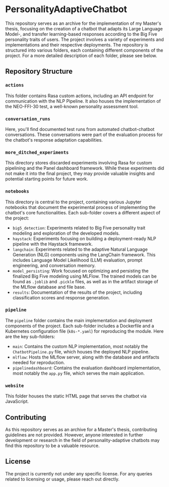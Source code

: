 # PersonalityAdaptiveChatbot

This repository serves as an archive for the implementation of my Master's thesis, focusing on the creation of a chatbot that adapts its Large Language Model-, and transfer learning-based responses according to the Big Five personality traits of users. The project involves a variety of experiments and implementations and their respective deployments. The repository is structured into various folders, each containing different components of the project. For a more detailed description of each folder, please see below.

## Repository Structure

### `actions` 

This folder contains Rasa custom actions, including an API endpoint for communication with the NLP Pipeline. It also houses the implementation of the NEO-FFI-30 test, a well-known personality assessment tool.

### `conversation_runs` 

Here, you'll find documented test runs from automated chatbot-chatbot conversations. These conversations were part of the evaluation process for the chatbot's response adaptation capabilities.

### `more_ditched_experiments` 

This directory stores discarded experiments involving Rasa for custom pipelining and the Panel dashboard framework. While these experiments did not make it into the final project, they may provide valuable insights and potential starting points for future work.

### `notebooks` 

This directory is central to the project, containing various Jupyter notebooks that document the experimental process of implementing the chatbot's core functionalities. Each sub-folder covers a different aspect of the project:

- `big5_detection`: Experiments related to Big Five personality trait modeling and exploration of the developed models.
- `haystack`: Experiments focusing on building a deployment-ready NLP pipeline with the Haystack framework.
- `langchain`: Experiments related to the adaptive Natural Language Generation (NLG) components using the LangChain framework. This includes Language Model Likelihood (LLM) evaluation, prompt engineering, and conversation memory.
- `model_persisting`: Work focused on optimizing and persisting the finalized Big Five modeling using MLFlow. The trained models can be found as `.joblib` and  `.pickle` files, as well as in the artifact storage of the MLflow database and file base.
- `results`: Documentation of the results of the project, including classification scores and response generation.

### `pipeline` 

The `pipeline` folder contains the main implementation and deployment components of the project. Each sub-folder includes a Dockerfile and a Kubernetes configuration file (`k8s-*.yaml`) for reproducing the module. Here are the key sub-folders:

- `main`: Contains the custom NLP implementation, most notably the `ChatbotPipeline.py` file, which houses the deployed NLP pipeline.
- `mlflow`: Hosts the MLflow server, along with the database and artifacts needed for reproduction.
- `pipelinedashboard`: Contains the evaluation dashboard implementation, most notably the `app.py` file, which serves the main application.

### `website` 

This folder houses the static HTML page that serves the chatbot via JavaScript.

## Contributing

As this repository serves as an archive for a Master's thesis, contributing guidelines are not provided. However, anyone interested in further development or research in the field of personality-adaptive chatbots may find this repository to be a valuable resource.

## License

The project is currently not under any specific license. For any queries related to licensing or usage, please reach out directly. 

